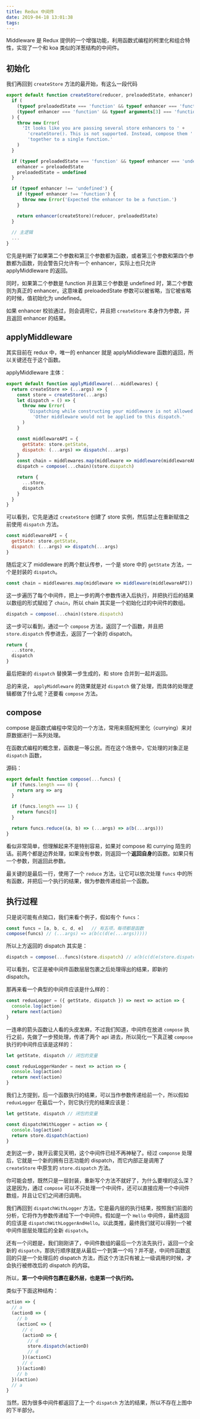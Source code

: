 ```yaml
---
title: Redux 中间件
date: 2019-04-18 13:01:38
tags:
---
```


Middleware 是 Redux 提供的一个增强功能，利用函数式编程的柯里化和组合特性，实现了一个和 koa 类似的洋葱结构的中间件。

## 初始化

我们再回到 `createStore` 方法的最开始，有这么一段代码

```js
export default function createStore(reducer, preloadedState, enhancer) {
  if (
    (typeof preloadedState === 'function' && typeof enhancer === 'function') ||
    (typeof enhancer === 'function' && typeof arguments[3] === 'function')
  ) {
    throw new Error(
      'It looks like you are passing several store enhancers to ' +
        'createStore(). This is not supported. Instead, compose them ' +
        'together to a single function.'
    )
  }

  if (typeof preloadedState === 'function' && typeof enhancer === 'undefined') {
    enhancer = preloadedState
    preloadedState = undefined
  }

  if (typeof enhancer !== 'undefined') {
    if (typeof enhancer !== 'function') {
      throw new Error('Expected the enhancer to be a function.')
    }

    return enhancer(createStore)(reducer, preloadedState)
  }
  
  // 主逻辑
  ...
}
```

它先是判断了如果第二个参数和第三个参数都为函数，或者第三个参数和第四个参数都为函数，则会警告只允许有一个 enhancer，实际上也只允许 applyMiddleware 的返回。

同时，如果第二个参数是 function 并且第三个参数是 undefined 时，第二个参数则为真正的 enhancer。这意味着 preloadedState 参数可以被省略，当它被省略的时候，值初始化为 undefined。

如果 enhancer 校验通过，则会调用它，并且把 `createStore` 本身作为参数，并且返回 enhancer 的结果。

<!-- more -->

## applyMiddleware

其实目前在 redux 中，唯一的 enhancer 就是 applyMiddleware 函数的返回，所以关键还在于这个函数。

applyMiddleware 主体：

```js
export default function applyMiddleware(...middlewares) {
  return createStore => (...args) => {
    const store = createStore(...args)
    let dispatch = () => {
      throw new Error(
        'Dispatching while constructing your middleware is not allowed. ' +
          'Other middleware would not be applied to this dispatch.'
      )
    }

    const middlewareAPI = {
      getState: store.getState,
      dispatch: (...args) => dispatch(...args)
    }
    const chain = middlewares.map(middleware => middleware(middlewareAPI))
    dispatch = compose(...chain)(store.dispatch)

    return {
      ...store,
      dispatch
    }
  }
}
```

可以看到，它先是通过 `createStore` 创建了 store 实例，然后禁止在重新赋值之前使用 `dispatch` 方法。

```js
const middlewareAPI = {
  getState: store.getState,
  dispatch: (...args) => dispatch(...args)
}
```

随后定义了 middleware 的两个默认传参，一个是 store 中的 `getState` 方法，一个是封装的 `dispatch`。

```js
const chain = middlewares.map(middleware => middleware(middlewareAPI))
```

这一步遍历了每个中间件，把上一步的两个参数传进入后执行，并把执行后的结果以数组的形式赋给了 `chain`，所以 chain 其实是一个初始化过的中间件的数组。

```js
dispatch = compose(...chain)(store.dispatch)
```

这一步可以看到，通过一个 `compose` 方法，返回了一个函数，并且把 `store.dispatch` 传参进去，返回了一个新的 dispatch。

```js
return {
  ...store,
  dispatch
}
```

最后把新的 `dispatch` 替换第一步生成的，和 store 合并到一起并返回。

总的来说， `applyMiddleware` 的效果就是对 `dispatch` 做了处理，而具体的处理逻辑都做了什么呢？还要看 `compose` 方法。

## compose

compose 是函数式编程中常见的一个方法，常用来搭配柯里化（currying）来对原数据进行一系列处理。

在函数式编程的概念里，函数是一等公民。而在这个场景中，它处理的对象正是 `dispatch` 函数，

源码：

```js
export default function compose(...funcs) {
  if (funcs.length === 0) {
    return arg => arg
  }

  if (funcs.length === 1) {
    return funcs[0]
  }

  return funcs.reduce((a, b) => (...args) => a(b(...args)))
}
```

看似非常简单，但理解起来不是特别容易，如果对 compose 和 currying 陌生的话。前两个都是边界处理，如果没有参数，则返回一个**返回自身**的函数。如果只有一个参数，则返回此参数。

最关键的是最后一行，使用了一个 `reduce` 方法，让它可以依次处理 `funcs` 中的所有函数，并把后一个执行的结果，做为参数传递给前一个函数。

## 执行过程

只是说可能有点拗口，我们来看个例子，假如有个 `funcs`：

```js
const funcs = [a, b, c, d, e]   // 有五项，每项都是函数
compose(funcs) // (...args) => a(b(c(d(e(...args)))))
```

所以上方返回的 dispatch 其实是：

```js
dispatch = compose(...funcs)(store.dispatch) // a(b(c(d(e(store.dispatch)))))
```

可以看到，它正是被中间件函数层层包裹之后处理得出的结果，即新的 dispatch。

那再来看一个典型的中间件应该是什么样的：

```js
const reduxLogger = ({ getState, dispatch }) => next => action => {
  console.log(action)
  return next(action)
}
```

一连串的箭头函数让人看的头皮发麻，不过我们知道，中间件在放进 `compose` 执行之前，先做了一步预处理，传递了两个 api 进去，所以简化一下真正被 `compose` 执行的中间件应该是这样的：

```js
let getState, dispatch // 闭包的变量

const reduxLoggerHander = next => action => {
  console.log(action)
  return next(action)
}
```

我们上方提到，后一个函数执行的结果，可以当作参数传递给前一个，所以假如 `reduxLogger` 在最后一个，则它执行完的结果应该是：

```js
let getState, dispatch // 闭包的变量

const dispatchWithLogger = action => {
  console.log(action)
  return store.dispatch(action)
}
```

走到这一步，拨开云雾见天明，这个中间件已经不再神秘了。经过 `componse` 处理后，它就是一个新的拥有日志功能的 dispatch，而它内部正是调用了 `createStore` 中原生的 `store.dispatch` 方法。

你可能会想，既然只是一层封装，重新写个方法不就好了，为什么要埋的这么深？这是因为，通过 `compose` 可以不只处理一个中间件，还可以直接应用一个中间件数组，并且让它们之间递归调用。

我们再回到 `dispatchWithLogger` 方法，它是最内层的执行结果，按照我们前面的分析，它将作为参数传递给下一个中间件。假如是一个 `Hello` 中间件，最终返回的应该是 `dispatchWithLoggerAndHello`。以此类推，最终我们就可以得到一个被中间件层层处理后的全新 `dispatch`。

还有一个问题是，我们刚刚讲了，中间件数组的最后一个方法先执行，返回一个全新的 `dispatch`，那执行顺序就是从最后一个到第一个吗？并不是，中间件函数返回的只是一个处理后的 dispatch 方法，而这个方法只有被上一级调用的时候，才会执行被修改后的 dispatch 的内容。

所以，**第一个中间件包裹在最外层，也是第一个执行的。**

类似于下面这种结构：

```js
action => {
  // a
  (actionB => {
    // b
    (actionC => {
      // c
      (actionD => {
        // d
        store.dispatch(actionD)
        // d
      })(actionC)
      // c
    })(actionB)
    // b
  })(action)
  // a
}
```

当然，因为很多中间件都返回了上一个 `dispatch` 方法的结果，所以不存在上图中的下半部分。

